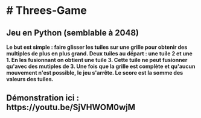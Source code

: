 <h1># Threes-Game</h1>
<h2>Jeu en Python (semblable à 2048) </h2>

<strong><p> Le but est simple : faire glisser les tuiles sur une grille pour obtenir des multiples de plus en plus grand.
Deux tuiles au départ : une tuile 2 et une 1. En les fusionnant on obtient une tuile 3. Cette tuile ne peut fusionner qu'avec des mutiples de 3. 
Une fois que la grille est complète et qu'aucun mouvement n'est possible, le jeu s'arrête. 
  Le score est la somme des valeurs des tuiles. </p> </strong>
  
<h2>Démonstration ici : https://youtu.be/SjVHWOM0wjM </h2>

